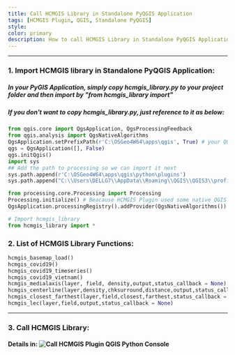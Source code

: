 ```yaml
---
title: Call HCMGIS Library in Standalone PyQGIS Application
tags: [HCMGIS Plugin, QGIS, Standalone PyQGIS]
style: 
color: primary
description: How to call HCMGIS Library in Standalone PyQGIS Application.
---
```


***
### 1. Import HCMGIS library in Standalone PyQGIS Application:
##### In your PyGIS Application, simply copy hcmgis_library.py to your project folder and then import by **"from hcmgis_library import"**
##### If you don't want to copy hcmgis_library.py, just reference to it as below:

```python
from qgis.core import QgsApplication, QgsProcessingFeedback
from qgis.analysis import QgsNativeAlgorithms
QgsApplication.setPrefixPath(r'C:\OSGeo4W64\apps\qgis', True) # your QGIS Install Folder
qgs = QgsApplication([], False)
qgs.initQgis()
import sys
## Add the path to processing so we can import it next
sys.path.append(r'C:\OSGeo4W64\apps\qgis\python\plugins')
sys.path.append("C:\\Users\DELLG7\\AppData\\Roaming\\QGIS\\QGIS3\\profiles\\default\\python\\plugins\\HCMGIS") # Location of HCMGIS Plugin on your computer

from processing.core.Processing import Processing
Processing.initialize() # Beacause HCMGIS Plugin used some native QGIS algorithms in voronoi-related Sptial Processing tools
QgsApplication.processingRegistry().addProvider(QgsNativeAlgorithms())

# Import hcmgis_library
from hcmgis_library import *
```

### 2. List of HCMGIS Library Functions:
```python
hcmgis_basemap_load()  
hcmgis_covid19()  
hcmgis_covid19_timeseries()  
hcmgis_covid19_vietnam()  
hcmgis_medialaxis(layer, field, density,output,status_callback = None)  
hcmgis_centerline(layer,density,chksurround,distance,output,status_callback = None)
hcmgis_closest_farthest(layer,field,closest,farthest,status_callback = None)
hcmgis_lec(layer,field,output,status_callback = None)
``` 

***
### 3. Call HCMGIS Library:
#### Details in:  ![Call HCMGIS Plugin QGIS Python Console](https://thangqd.github.io/blog/call-hcmgis-library-qgis-python-console)
 

